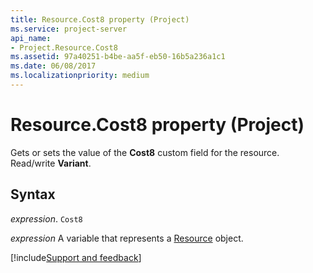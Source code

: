 ```yaml
---
title: Resource.Cost8 property (Project)
ms.service: project-server
api_name:
- Project.Resource.Cost8
ms.assetid: 97a40251-b4be-aa5f-eb50-16b5a236a1c1
ms.date: 06/08/2017
ms.localizationpriority: medium
---
```



# Resource.Cost8 property (Project)

Gets or sets the value of the **Cost8** custom field for the resource. Read/write **Variant**.


## Syntax

_expression_. `Cost8`

_expression_ A variable that represents a [Resource](./Project.Resource.md) object.

[!include[Support and feedback](~/includes/feedback-boilerplate.md)]